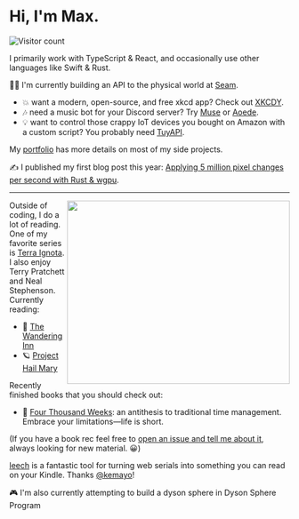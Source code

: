 # Hi, I'm Max.

![Visitor count](https://komarev.com/ghpvc/?username=codetheweb)

I primarily work with TypeScript & React, and occasionally use other languages like Swift & Rust.

🧑‍💻 I'm currently building an API to the physical world at [Seam](https://www.getseam.com/).

- 💥 want a modern, open-source, and free xkcd app? Check out [XKCDY](https://xkcdy.com/).
- 🎶 need a music bot for your Discord server? Try [Muse](https://github.com/codetheweb/muse/tree/129d121364c7e976c7bf5e2da3976da230058d77) or [Aoede](https://github.com/codetheweb/aoede).
- 💡 want to control those crappy IoT devices you bought on Amazon with a custom script? You probably need [TuyAPI](https://github.com/codetheweb/tuyapi).

My [portfolio](https://maxisom.me/) has more details on most of my side projects.

✍️ I published my first blog post this year: [Applying 5 million pixel changes per second with Rust & wgpu](https://maxisom.me/posts/applying-5-million-pixel-updates-per-second).

------------------


<img align="right" width="400" height="330" src="https://spotify-recently-played-readme.vercel.app/api?user=codetheweb">

Outside of coding, I do a lot of reading. One of my favorite series is [Terra Ignota](https://www.goodreads.com/series/166200-terra-ignota). I also enjoy Terry Pratchett and Neal Stephenson. Currently reading:

- 🏨 [The Wandering Inn](https://wanderinginn.com/)
- 🪐 [Project Hail Mary](https://bookshop.org/p/books/project-hail-mary-andy-weir/18644162?ean=9780593135228)

Recently finished books that you should check out:

- 📅 [Four Thousand Weeks](https://www.theguardian.com/books/2021/sep/01/four-thousand-weeks-by-oliver-burkeman-review-a-brief-treatise-on-time): an antithesis to traditional time management. Embrace your limitations—life is short.

(If you have a book rec feel free to [open an issue and tell me about it](https://github.com/codetheweb/codetheweb/issues?q=is%3Aissue+is%3Aopen+sort%3Aupdated-desc), always looking for new material. 😀)

[leech](https://github.com/kemayo/leech) is a fantastic tool for turning web serials into something you can read on your Kindle. Thanks [@kemayo](https://github.com/kemayo)!

🎮 I'm also currently attempting to build a dyson sphere in Dyson Sphere Program
